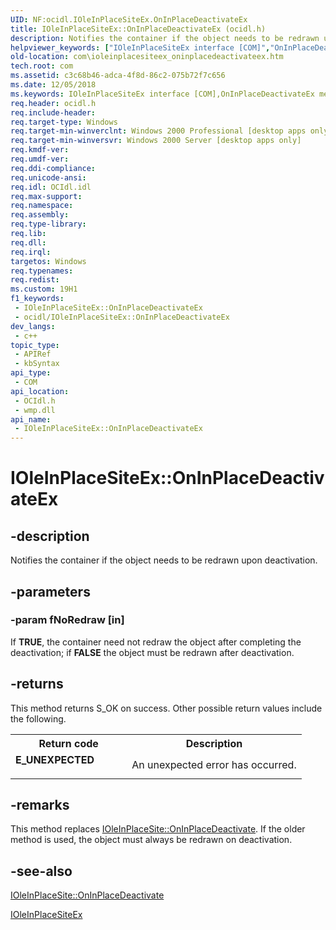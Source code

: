 ```yaml
---
UID: NF:ocidl.IOleInPlaceSiteEx.OnInPlaceDeactivateEx
title: IOleInPlaceSiteEx::OnInPlaceDeactivateEx (ocidl.h)
description: Notifies the container if the object needs to be redrawn upon deactivation.
helpviewer_keywords: ["IOleInPlaceSiteEx interface [COM]","OnInPlaceDeactivateEx method","IOleInPlaceSiteEx.OnInPlaceDeactivateEx","IOleInPlaceSiteEx::OnInPlaceDeactivateEx","IOleInPlaceSiteWindowless.OnInPlaceDeactivateEx","OnInPlaceDeactivateEx","OnInPlaceDeactivateEx method [COM]","OnInPlaceDeactivateEx method [COM]","IOleInPlaceSiteEx interface","_ole_ioleinplacesiteex_oninplacedeactivateex","com.ioleinplacesiteex_oninplacedeactivateex","ocidl/IOleInPlaceSiteEx::OnInPlaceDeactivateEx"]
old-location: com\ioleinplacesiteex_oninplacedeactivateex.htm
tech.root: com
ms.assetid: c3c68b46-adca-4f8d-86c2-075b72f7c656
ms.date: 12/05/2018
ms.keywords: IOleInPlaceSiteEx interface [COM],OnInPlaceDeactivateEx method, IOleInPlaceSiteEx.OnInPlaceDeactivateEx, IOleInPlaceSiteEx::OnInPlaceDeactivateEx, IOleInPlaceSiteWindowless.OnInPlaceDeactivateEx, OnInPlaceDeactivateEx, OnInPlaceDeactivateEx method [COM], OnInPlaceDeactivateEx method [COM],IOleInPlaceSiteEx interface, _ole_ioleinplacesiteex_oninplacedeactivateex, com.ioleinplacesiteex_oninplacedeactivateex, ocidl/IOleInPlaceSiteEx::OnInPlaceDeactivateEx
req.header: ocidl.h
req.include-header: 
req.target-type: Windows
req.target-min-winverclnt: Windows 2000 Professional [desktop apps only]
req.target-min-winversvr: Windows 2000 Server [desktop apps only]
req.kmdf-ver: 
req.umdf-ver: 
req.ddi-compliance: 
req.unicode-ansi: 
req.idl: OCIdl.idl
req.max-support: 
req.namespace: 
req.assembly: 
req.type-library: 
req.lib: 
req.dll: 
req.irql: 
targetos: Windows
req.typenames: 
req.redist: 
ms.custom: 19H1
f1_keywords:
 - IOleInPlaceSiteEx::OnInPlaceDeactivateEx
 - ocidl/IOleInPlaceSiteEx::OnInPlaceDeactivateEx
dev_langs:
 - c++
topic_type:
 - APIRef
 - kbSyntax
api_type:
 - COM
api_location:
 - OCIdl.h
 - wmp.dll
api_name:
 - IOleInPlaceSiteEx::OnInPlaceDeactivateEx
---
```


# IOleInPlaceSiteEx::OnInPlaceDeactivateEx


## -description

Notifies the container if the object needs to be redrawn upon deactivation.

## -parameters

### -param fNoRedraw [in]

If <b>TRUE</b>, the container need not redraw the object after completing the deactivation; if <b>FALSE</b> the object must be redrawn after deactivation.

## -returns

This method returns S_OK on success. Other possible return values include the following.

<table>
<tr>
<th>Return code</th>
<th>Description</th>
</tr>
<tr>
<td width="40%">
<dl>
<dt><b>E_UNEXPECTED</b></dt>
</dl>
</td>
<td width="60%">
An unexpected error has occurred.

</td>
</tr>
</table>

## -remarks

This method replaces <a href="/windows/desktop/api/oleidl/nf-oleidl-ioleinplacesite-oninplacedeactivate">IOleInPlaceSite::OnInPlaceDeactivate</a>. If the older method is used, the object must always be redrawn on deactivation.

## -see-also

<a href="/windows/desktop/api/oleidl/nf-oleidl-ioleinplacesite-oninplacedeactivate">IOleInPlaceSite::OnInPlaceDeactivate</a>



<a href="/windows/desktop/api/ocidl/nn-ocidl-ioleinplacesiteex">IOleInPlaceSiteEx</a>

